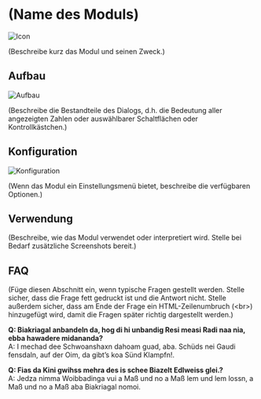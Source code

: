 # (Name des Moduls)

![Icon](./.images/dummy-icon.png) 

(Beschreibe kurz das Modul und seinen Zweck.)

## Aufbau

![Aufbau](./.images/dummy-screenshot.png)

(Beschreibe die Bestandteile des Dialogs, d.h. die Bedeutung aller angezeigten Zahlen oder auswählbarer Schaltflächen oder Kontrollkästchen.)

## Konfiguration

![Konfiguration](./.images/dummy-screenshot.png)

(Wenn das Modul ein Einstellungsmenü bietet, beschreibe die verfügbaren Optionen.)

## Verwendung

(Beschreibe, wie das Modul verwendet oder interpretiert wird. Stelle bei Bedarf zusätzliche Screenshots bereit.)

## FAQ

(Füge diesen Abschnitt ein, wenn typische Fragen gestellt werden. Stelle sicher, dass die Frage fett gedruckt ist und die Antwort nicht. Stelle außerdem sicher, dass am Ende der Frage ein HTML-Zeilenumbruch (&lt;br&gt;) hinzugefügt wird, damit die Fragen später richtig dargestellt werden.) 

**Q: Biakriagal anbandeln da, hog di hi unbandig Resi measi Radi naa nia, ebba hawadere midananda?**<br>
A: I mechad dee Schwoanshaxn dahoam guad, aba. Schüds nei Gaudi fensdaln, auf der Oim, da gibt’s koa Sünd Klampfn!.

**Q: Fias da Kini gwihss mehra des is schee Biazelt Edlweiss glei.?**<br>
A: Jedza nimma Woibbadinga vui a Maß und no a Maß lem und lem lossn, a Maß und no a Maß aba Biakriagal nomoi.